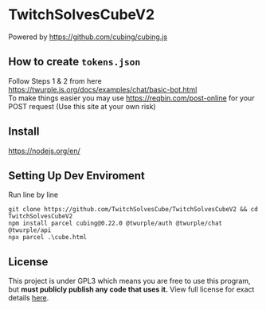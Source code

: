 # TwitchSolvesCubeV2
Powered by https://github.com/cubing/cubing.js

## How to create `tokens.json`
Follow Steps 1 & 2 from here https://twurple.js.org/docs/examples/chat/basic-bot.html  
To make things easier you may use https://reqbin.com/post-online for your POST request (Use this site at your own risk)

## Install
https://nodejs.org/en/

## Setting Up Dev Enviroment
Run line by line
```
git clone https://github.com/TwitchSolvesCube/TwitchSolvesCubeV2 && cd TwitchSolvesCubeV2
npm install parcel cubing@0.22.0 @twurple/auth @twurple/chat @twurple/api
npx parcel .\cube.html
```

## License
This project is under GPL3 which means you are free to use this program, but **must publicly publish any code that uses it.** View full license for exact details [here](https://github.com/TwitchSolvesCube/TwitchSolvesCubeV2/blob/main/LICENSE).
